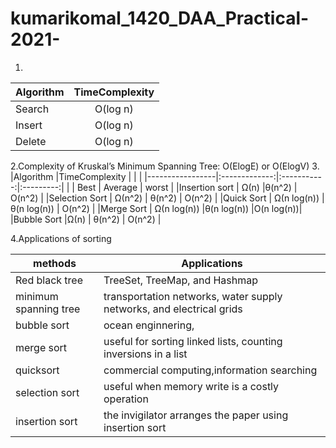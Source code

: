# kumarikomal_1420_DAA_Practical-2021-

1.
|Algorithm        |TimeComplexity |  
|-----------------|:-------------:|
|Search           | O(log n)      | 
|Insert	          | O(log n)      |
|Delete	          | O(log n)      |

2.Complexity of Kruskal’s Minimum Spanning Tree: O(ElogE) or O(ElogV)
3.
|Algorithm        |TimeComplexity |             |           |
|-----------------|:-------------:|:-----------:|:---------:|
|                 | Best          | Average     | worst     |
|Insertion sort   | Ω(n)          |θ(n^2)       | O(n^2)    |
|Selection Sort	  |  Ω(n^2)       | θ(n^2)      |	O(n^2)    |
|Quick Sort       | Ω(n log(n))   |	θ(n log(n))	| O(n^2)    |
|Merge Sort	      | Ω(n log(n))  	|θ(n log(n))	|O(n log(n))|
|Bubble Sort	    |Ω(n)           | 	θ(n^2)	  | O(n^2)    |

4.Applications of sorting

|methods              |Applications                                                         |
|---------------------|---------------------------------------------------------------------|
|Red black tree       |TreeSet, TreeMap, and Hashmap                                        |
|minimum spanning tree|transportation networks, water supply networks, and electrical grids |
|bubble sort          |ocean enginnering,                                                   |
|merge sort           |useful for sorting linked lists, counting inversions in a list       |
|quicksort            |commercial computing,information searching                           |
|selection sort       |useful when memory write is a costly operation                       |
|insertion sort       |the invigilator arranges the paper using insertion sort              |
 
